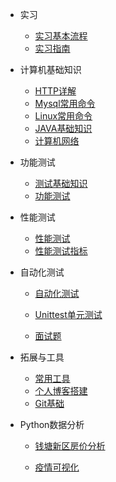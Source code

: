 * 实习

  * [实习基本流程](/菜单/实习/实习基本流程 ) 
  * [实习指南](/菜单/实习/实习指南)

* 计算机基础知识
  * [HTTP详解](/菜单/计算机基础知识/HTTP协议详解)
  * [Mysql常用命令](/菜单/计算机基础知识/mysql常用命令)
  * [Linux常用命令](/菜单/计算机基础知识/Linux常用命令)
  * [JAVA基础知识](/菜单/计算机基础知识/JAVA基础知识)
  * [计算机网络](/菜单/计算机基础知识/计算机网络)

* 功能测试
  * [测试基础知识](/菜单/测试/测试基础知识/_sidebar)
  * [功能测试](/菜单/测试/功能测试/测试用例介绍)

* 性能测试
  * [性能测试](/菜单/测试/性能测试/性能测试)
  * [性能测试指标](/菜单/测试/性能测试/性能测试指标)

* 自动化测试
  * [自动化测试](/菜单/测试/自动化测试/自动化测试)
  * [Unittest单元测试](/菜单/测试/自动化测试/Unittest单元测试)

  
  * [面试题](/菜单/面试题/guide.md)

* 拓展与工具
  * [常用工具](/菜单/拓展与工具/常用工具)
  * [个人博客搭建](/菜单/拓展与工具/个人博客搭建)
  * [Git基础](/菜单/拓展与工具/Git基础)


* Python数据分析

  * [钱塘新区房价分析](/菜单/Python数据分析/钱塘新区房价可视化)
  
  * [疫情可视化](/菜单/Python数据分析/Python疫情可视化)
